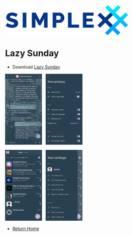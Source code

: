 <img src="../resources/logo-light.png">

# Lazy Sunday

* Download [Lazy Sunday](../themes/SxC_lazySunday.theme)

<img src="../screenshots/SxC_lazySunday01.jpg" width="120">&nbsp;&nbsp;&nbsp;<img src="../screenshots/SxC_lazySunday02.jpg" width="120">

<img src="../screenshots/SxC_lazySunday03.jpg" width="120">&nbsp;&nbsp;&nbsp;<img src="../screenshots/SxC_lazySunday04.jpg" width="120">

* [Return Home](/)